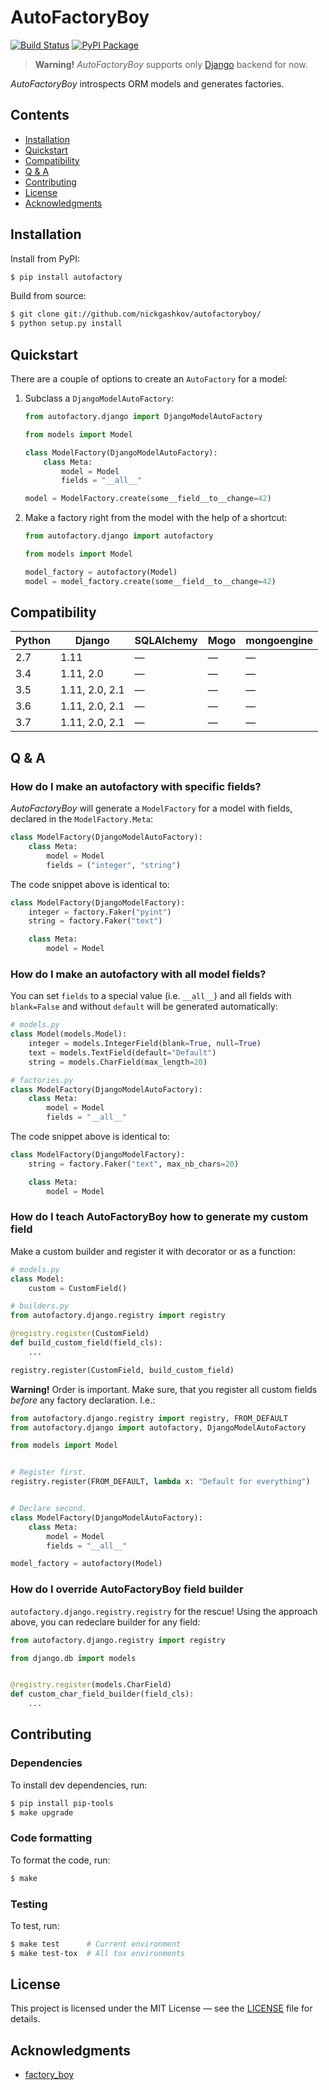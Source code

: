 # AutoFactoryBoy

[![Build Status](https://travis-ci.org/nickgashkov/autofactoryboy.svg?branch=master)](https://travis-ci.org/nickgashkov/autofactoryboy)
[![PyPI Package](https://img.shields.io/pypi/v/autofactory.svg)](https://pypi.org/project/autofactory/)

> **Warning!** *AutoFactoryBoy* supports only 
[Django](https://github.com/django/django) backend for now.

*AutoFactoryBoy* introspects ORM models and generates factories.

## Contents
* [Installation](#installation)
* [Quickstart](#quickstart)
* [Compatibility](#compatibility)
* [Q & A](#q--a)
* [Contributing](#contributing)
* [License](#license)
* [Acknowledgments](#acknowledgments)

## Installation

Install from PyPI:

```bash
$ pip install autofactory
```

Build from source:

```bash
$ git clone git://github.com/nickgashkov/autofactoryboy/
$ python setup.py install
```

## Quickstart

There are a couple of options to create an `AutoFactory` for a model:

1. Subclass a `DjangoModelAutoFactory`:

    ```python
    from autofactory.django import DjangoModelAutoFactory
    
    from models import Model
    
    class ModelFactory(DjangoModelAutoFactory):
        class Meta:
            model = Model
            fields = "__all__"
    
    model = ModelFactory.create(some__field__to__change=42)
    ```

2. Make a factory right from the model with the help of a
shortcut:

    ```python
    from autofactory.django import autofactory
    
    from models import Model
    
    model_factory = autofactory(Model)
    model = model_factory.create(some__field__to__change=42)
    ```

## Compatibility

| Python | Django         | SQLAlchemy | Mogo | mongoengine |
| ------ | -------------- | ---------- | ---- | ----------- |
| 2.7    | 1.11           | —          | —    | —           |
| 3.4    | 1.11, 2.0      | —          | —    | —           |
| 3.5    | 1.11, 2.0, 2.1 | —          | —    | —           |
| 3.6    | 1.11, 2.0, 2.1 | —          | —    | —           |
| 3.7    | 1.11, 2.0, 2.1 | —          | —    | —           |

## Q & A

### How do I make an autofactory with specific fields?

*AutoFactoryBoy* will generate a `ModelFactory` for a model with fields, 
declared in the `ModelFactory.Meta`:

```python
class ModelFactory(DjangoModelAutoFactory):
    class Meta:
        model = Model
        fields = ("integer", "string")
```

The code snippet above is identical to:

```python
class ModelFactory(DjangoModelFactory):
    integer = factory.Faker("pyint")
    string = factory.Faker("text")

    class Meta:
        model = Model
```

### How do I make an autofactory with all model fields?

You can set `fields` to a special value (i.e. `__all__`) and all fields with 
`blank=False` and without `default` will be generated automatically:

```python
# models.py
class Model(models.Model):
    integer = models.IntegerField(blank=True, null=True)
    text = models.TextField(default="Default")
    string = models.CharField(max_length=20)

# factories.py
class ModelFactory(DjangoModelAutoFactory):
    class Meta:
        model = Model
        fields = "__all__"
```

The code snippet above is identical to:

```python
class ModelFactory(DjangoModelFactory):
    string = factory.Faker("text", max_nb_chars=20)

    class Meta:
        model = Model
```

### How do I teach AutoFactoryBoy how to generate my custom field 

Make a custom builder and register it with decorator or as a function:

```python
# models.py
class Model:
    custom = CustomField()

# builders.py
from autofactory.django.registry import registry

@registry.register(CustomField)
def build_custom_field(field_cls):
    ...

registry.register(CustomField, build_custom_field)
```

**Warning!** Order is important. Make sure, that you register all 
custom fields *before* any factory declaration. I.e.:

```python
from autofactory.django.registry import registry, FROM_DEFAULT
from autofactory.django import autofactory, DjangoModelAutoFactory

from models import Model


# Register first.
registry.register(FROM_DEFAULT, lambda x: "Default for everything")


# Declare second.
class ModelFactory(DjangoModelAutoFactory):
    class Meta:
        model = Model
        fields = "__all__"

model_factory = autofactory(Model)
``` 

### How do I override AutoFactoryBoy field builder 

`autofactory.django.registry.registry` for the rescue! Using the 
approach above, you can redeclare builder for any field:

```python
from autofactory.django.registry import registry

from django.db import models


@registry.register(models.CharField)
def custom_char_field_builder(field_cls):
    ...
```

## Contributing

### Dependencies

To install dev dependencies, run:

```bash
$ pip install pip-tools
$ make upgrade
```

### Code formatting

To format the code, run:

```bash
$ make 
```

### Testing

To test, run:

```bash
$ make test      # Current environment
$ make test-tox  # All tox environments
```

## License

This project is licensed under the MIT License — see the [LICENSE](LICENSE) 
file for details.

## Acknowledgments

* [factory_boy](https://github.com/FactoryBoy/factory_boy)

